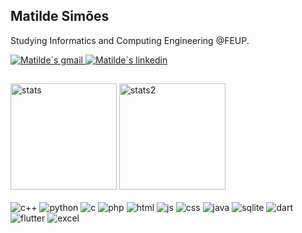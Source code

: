 ## Matilde Simões

Studying Informatics and Computing Engineering @FEUP.

<section>
  <a href="mailto:matilde.simoes012@gmail.com">
    <img alt="Matilde´s gmail" src="https://img.shields.io/badge/Gmail-D14836?style=for-the-badge&logo=gmail&logoColor=white">
  </a>
  <a href="">
    <img alt="Matilde´s linkedin" src="https://img.shields.io/badge/LinkedIn-0077B5?style=for-the-badge&logo=linkedin&logoColor=white">
  </a>
</section>

##

<section>
  <article>
    <img height="170px" alt="stats" src="https://github-readme-stats.vercel.app/api?username=matildesimoes&show_icons=true&theme=dracula&include_all_commits=true&count_private=true">
    <img height="170px" alt="stats2" src="https://github-readme-streak-stats.herokuapp.com/?user=matildesimoes&theme=dracula&hide_border=false&include_all_commits=true&count_private=true">
  </article>
  <br>
  <article>
    <img alt="c++" src="https://img.shields.io/badge/C%2B%2B-00599C?style=for-the-badge&logo=c%2B%2B&logoColor=white">
    <img alt="python" src="https://img.shields.io/badge/Python-3776AB?style=for-the-badge&logo=python&logoColor=white">
    <img alt="c" src="https://img.shields.io/badge/C-00599C?style=for-the-badge&logo=c&logoColor=white"> 
    <img alt="php" src="https://img.shields.io/badge/PHP-777BB4?style=for-the-badge&logo=php&logoColor=white">
    <img alt="html" src="https://img.shields.io/badge/HTML5-E34F26?style=for-the-badge&logo=html5&logoColor=white">
    <img alt="js" src="https://img.shields.io/badge/JavaScript-F7DF1E?style=for-the-badge&logo=javascript&logoColor=black">
    <img alt="css" src="https://img.shields.io/badge/CSS-239120?&style=for-the-badge&logo=css3&logoColor=white">
    <img alt="java" src="https://img.shields.io/badge/Java-ED8B00?style=for-the-badge&logo=openjdk&logoColor=white">
    <img alt="sqlite" src="https://img.shields.io/badge/SQLite-07405E?style=for-the-badge&logo=sqlite&logoColor=white">
    <img alt="dart" src="https://img.shields.io/badge/Dart-0175C2?style=for-the-badge&logo=dart&logoColor=white">
    <img alt="flutter" src="https://img.shields.io/badge/Flutter-02569B?style=for-the-badge&logo=flutter&logoColor=white">
    <img alt="excel" src="https://img.shields.io/badge/Microsoft_Excel-217346?style=for-the-badge&logo=microsoft-excel&logoColor=white">   
  </article>
</section>



